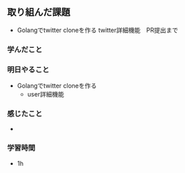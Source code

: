 ## 取り組んだ課題
- Golangでtwitter cloneを作る twitter詳細機能　PR提出まで

### 学んだこと


### 明日やること
- Golangでtwitter cloneを作る
  - user詳細機能


### 感じたこと
- 

### 学習時間
- 1h